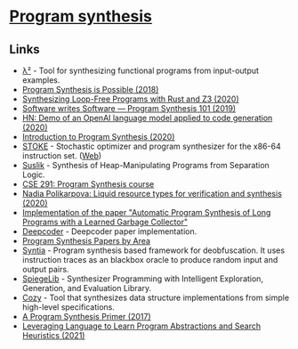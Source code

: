 # [Program synthesis](https://en.wikipedia.org/wiki/Program_synthesis)

## Links

- [λ²](https://github.com/jfeser/L2) - Tool for synthesizing functional programs from input-output examples.
- [Program Synthesis is Possible (2018)](https://www.cs.cornell.edu/~asampson/blog/minisynth.html)
- [Synthesizing Loop-Free Programs with Rust and Z3 (2020)](https://fitzgeraldnick.com/2020/01/13/synthesizing-loop-free-programs.html)
- [Software writes Software — Program Synthesis 101 (2019)](https://medium.com/@vidiborskiy/software-writes-software-program-synthesis-101-294a9a35177)
- [HN: Demo of an OpenAI language model applied to code generation (2020)](https://news.ycombinator.com/item?id=23250379)
- [Introduction to Program Synthesis (2020)](http://people.csail.mit.edu/asolar/SynthesisCourse/index.htm)
- [STOKE](https://github.com/StanfordPL/stoke) - Stochastic optimizer and program synthesizer for the x86-64 instruction set. ([Web](http://stoke.stanford.edu/))
- [Suslik](https://github.com/TyGuS/suslik) - Synthesis of Heap-Manipulating Programs from Separation Logic.
- [CSE 291: Program Synthesis course](https://github.com/nadia-polikarpova/cse291-program-synthesis)
- [Nadia Polikarpova: Liquid resource types for verification and synthesis (2020)](https://www.youtube.com/watch?v=BW3ZDtjD_Yw)
- [Implementation of the paper "Automatic Program Synthesis of Long Programs with a Learned Garbage Collector"](https://github.com/amitz25/PCCoder)
- [Deepcoder](https://github.com/dkamm/deepcoder) - Deepcoder paper implementation.
- [Program Synthesis Papers by Area](https://docs.google.com/spreadsheets/d/1F0MH949En1wn-iCDS6dunkIs8YdwxZjLkXsY7Xy2iro/htmlview)
- [Syntia](https://github.com/RUB-SysSec/syntia) - Program synthesis based framework for deobfuscation. It uses instruction traces as an blackbox oracle to produce random input and output pairs.
- [SpiegeLib](https://github.com/spiegelib/spiegelib) - Synthesizer Programming with Intelligent Exploration, Generation, and Evaluation Library.
- [Cozy](https://github.com/CozySynthesizer/cozy) - Tool that synthesizes data structure implementations from simple high-level specifications.
- [A Program Synthesis Primer (2017)](https://barghouthi.github.io/2017/04/24/synthesis-primer/)
- [Leveraging Language to Learn Program Abstractions and Search Heuristics (2021)](https://arxiv.org/abs/2106.11053)
